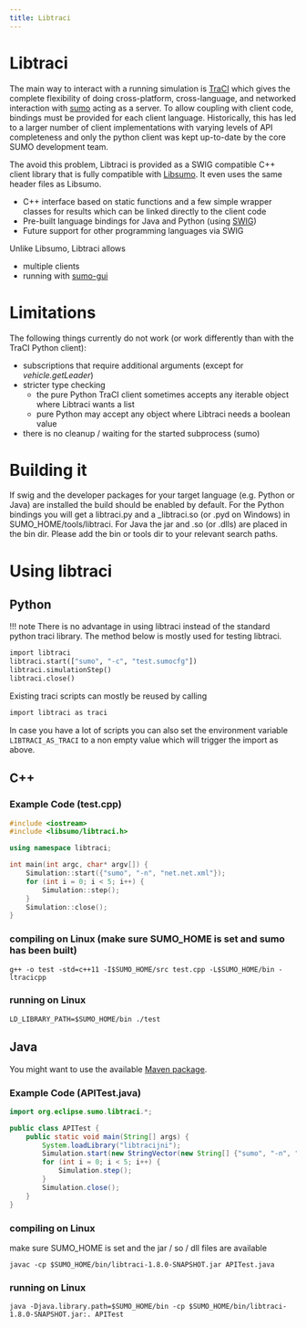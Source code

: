 ```yaml
---
title: Libtraci
---
```


# Libtraci

The main way to interact with a running simulation is
[TraCI](TraCI.md) which gives the complete flexibility of doing
cross-platform, cross-language, and networked interaction with
[sumo](sumo.md) acting as a server.
To allow coupling with client code, bindings must be provided for each client
language. Historically, this has led to a larger number of client
implementations with varying levels of API completeness and only the python
client was kept up-to-date by the core SUMO development team.

The avoid this problem, Libtraci is provided as a SWIG compatible C++ client
library that is fully compatible with [Libsumo](Libsumo.md). It even uses the
same header files as Libsumo.

- C++ interface based on static functions and a few simple wrapper
  classes for results which can be linked directly to the client code
- Pre-built language bindings for Java and Python (using
  [SWIG](http://www.swig.org/))
- Future support for other programming languages via SWIG

Unlike Libsumo, Libtraci allows

- multiple clients
- running with [sumo-gui](sumo-gui.md)

# Limitations

The following things currently do not work (or work differently than with the TraCI Python client):

- subscriptions that require additional arguments (except for *vehicle.getLeader*)
- stricter type checking
  - the pure Python TraCI client sometimes accepts any iterable object where Libtraci wants a list
  - pure Python may accept any object where Libtraci needs a boolean value
- there is no cleanup / waiting for the started subprocess (sumo)

# Building it

If swig and the developer packages for your target language (e.g. Python or Java)
are installed the build should be enabled by default.
For the Python bindings you will get a libtraci.py and a
_libtraci.so (or .pyd on Windows) in SUMO_HOME/tools/libtraci.
For Java the jar and .so (or .dlls) are placed in the bin dir.
Please add the bin or tools dir to your relevant search paths.

# Using libtraci

## Python

!!! note
    There is no advantage in using libtraci instead of the standard python traci
    library. The method below is mostly used for testing libtraci.

```py
import libtraci
libtraci.start(["sumo", "-c", "test.sumocfg"])
libtraci.simulationStep()
libtraci.close()
```

Existing traci scripts can mostly be reused by calling

```py
import libtraci as traci
```

In case you have a lot of scripts you can also set the environment
variable `LIBTRACI_AS_TRACI` to a non empty value which will trigger the
import as above.

## C++

### Example Code (test.cpp)

```cpp
#include <iostream>
#include <libsumo/libtraci.h>

using namespace libtraci;

int main(int argc, char* argv[]) {
    Simulation::start({"sumo", "-n", "net.net.xml"});
    for (int i = 0; i < 5; i++) {
        Simulation::step();
    }
    Simulation::close();
}
```

### compiling on Linux (make sure SUMO_HOME is set and sumo has been built)

```
g++ -o test -std=c++11 -I$SUMO_HOME/src test.cpp -L$SUMO_HOME/bin -ltracicpp
```

### running on Linux

```
LD_LIBRARY_PATH=$SUMO_HOME/bin ./test
```

## Java

You might want to use the available [Maven package](Developer/Maven.md).

### Example Code (APITest.java)

```java
import org.eclipse.sumo.libtraci.*;

public class APITest {
    public static void main(String[] args) {
        System.loadLibrary("libtracijni");
        Simulation.start(new StringVector(new String[] {"sumo", "-n", "net.net.xml"}));
        for (int i = 0; i < 5; i++) {
            Simulation.step();
        }
        Simulation.close();
    }
}
```

### compiling on Linux

make sure SUMO_HOME is set and the jar / so / dll files are available

```
javac -cp $SUMO_HOME/bin/libtraci-1.8.0-SNAPSHOT.jar APITest.java
```

### running on Linux

```
java -Djava.library.path=$SUMO_HOME/bin -cp $SUMO_HOME/bin/libtraci-1.8.0-SNAPSHOT.jar:. APITest
```
